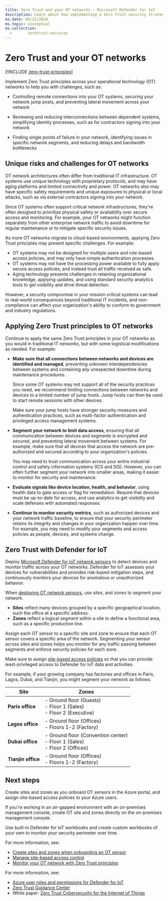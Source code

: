 ```yaml
---
title: Zero Trust and your OT networks - Microsoft Defender for IoT
description: Learn about how implementing a Zero Trust security strategy with Microsoft Defender for IoT can protect your operational technology (OT) networks.
ms.date: 05/22/2024
ms.topic: conceptual
ms.collection:
  -       zerotrust-services
---
```


# Zero Trust and your OT networks

[!INCLUDE [zero-trust-principles](~/reusable-content/ce-skilling/azure/includes/security/zero-trust-principles.md)]

Implement Zero Trust principles across your operational technology (OT) networks to help you with challenges, such as:

- Controlling remote connections into your OT systems, securing your network jump posts, and preventing lateral movement across your network

- Reviewing and reducing interconnections between dependent systems, simplifying identity processes, such as for contractors signing into your network

- Finding single points of failure in your network, identifying issues in specific network segments, and reducing delays and bandwidth bottlenecks

## Unique risks and challenges for OT networks

OT network architectures often differ from traditional IT infrastructure.  OT systems use unique technology with proprietary protocols, and may have aging platforms and limited connectivity and power. OT networks also may have specific safety requirements and unique exposures to physical or local attacks, such as via external contractors signing into your network.

Since OT systems often support critical network infrastructures, they're often designed to prioritize physical safety or availability over secure access and monitoring. For example, your OT networks might function separately from other enterprise network traffic to avoid downtime for regular maintenance or to mitigate specific security issues.

As more OT networks migrate to cloud-based environments, applying Zero Trust principles may present specific challenges. For example:

- OT systems may not be designed for multiple users and role-based access policies, and may only have simple authentication processes.
- OT systems may not have the processing power available to fully apply secure access policies, and instead trust all traffic received as safe.
- Aging technology presents challenges in retaining organizational knowledge, applying updates, and using standard security analytics tools to get visibility and drive threat detection.

However, a security compromise in your mission critical systems can lead to real-world consequences beyond traditional IT incidents, and non-compliance can affect your organization's ability to conform to government and industry regulations.

## Applying Zero Trust principles to OT networks

Continue to apply the same Zero Trust principles in your OT networks as you would in traditional IT networks, but with some logistical modifications as needed. For example:

- **Make sure that all connections between networks and devices are identified and managed**, preventing unknown interdependencies between systems and containing any unexpected downtime during maintenance procedures.

    Since some OT systems may not support all of the security practices you need, we recommend limiting connections between networks and devices to a limited number of jump hosts. Jump hosts can then be used to start remote sessions with other devices.

    Make sure your jump hosts have stronger security measures and authentication practices, such as multi-factor authentication and privileged access management systems.

- **Segment your network to limit data access**, ensuring that all communication between devices and segments is encrypted and secured, and preventing lateral movement between systems. For example, make sure that all devices that access the network are pre-authorized and secured according to your organization's policies.

    You may need to trust communication across your entire industrial control and safety information systems (ICS and SIS). However, you can often further segment your network into smaller areas, making it easier to monitor for security and maintenance.

- **Evaluate signals like device location, health, and behavior**, using health data to gate access or flag for remediation. Require that devices must be up-to-date for access, and use analytics to get visibility and scale defenses with automated responses.

- **Continue to monitor security metrics**, such as authorized devices and your network traffic baseline, to ensure that your security perimeter retains its integrity and changes in your organization happen over time. For example, you may need to modify your segments and access policies as people, devices, and systems change.

## Zero Trust with Defender for IoT

Deploy [Microsoft Defender for IoT network sensors](architecture.md) to detect devices and monitor traffic across your OT networks. Defender for IoT assesses your devices for vulnerabilities and provides risk-based mitigation steps, and continuously monitors your devices for anomalous or unauthorized behavior.

When [deploying OT network sensors](onboard-sensors.md), use *sites*, and *zones* to segment your network.

- **Sites** reflect many devices grouped by a specific geographical location, such the office at a specific address.
- **Zones** reflect a logical segment within a site to define a functional area, such as a specific production line. 

Assign each OT sensor to a specific site and zone to ensure that each OT sensor covers a specific area of the network. Segmenting your sensor across sites and zones helps you monitor for any traffic passing between segments and enforce security policies for each zone.

Make sure to assign [site-based access policies](manage-users-portal.md#manage-site-based-access-control-public-preview) so that you can provide least-privileged access to Defender for IoT data and activities.

For example, if your growing company has factories and offices in Paris, Lagos, Dubai, and Tianjin, you might segment your network as follows:

|Site  |Zones  |
|---------|---------|
|**Paris office**     |    - Ground floor (Guests) <br>- Floor 1 (Sales)  <br>- Floor 2 (Executive)        |
|**Lagos office**     |   - Ground floor (Offices) <br>- Floors 1-2 (Factory)      |
|**Dubai office**     |     - Ground floor (Convention center) <br>- Floor 1 (Sales)<br>- Floor 2 (Offices)     |
|**Tianjin office**     |   - Ground floor (Offices) <br>- Floors 1-2 (Factory)        |


## Next steps

Create sites and zones as you onboard OT sensors in the Azure portal, and assign site-based access policies to your Azure users. 

If you're working in an air-gapped environment with an on-premises management console, create OT site and zones directly on the on-premises management console.

Use built-in Defender for IoT workbooks and create custom workbooks of your own to monitor your security perimeter over time.

For more information, see:

- [Create sites and zones when onboarding an OT sensor](onboard-sensors.md)
- [Manage site-based access control](manage-users-portal.md#manage-site-based-access-control-public-preview)
- [Monitor your OT network with Zero Trust principles](monitor-zero-trust.md)

For more information, see:

- [Azure user roles and permissions for Defender for IoT](roles-azure.md)
- [Zero Trust Guidance Center](/security/zero-trust/zero-trust-overview)
- White paper: [Zero Trust Cybersecurity for the Internet of Things](https://azure.microsoft.com/mediahandler/files/resourcefiles/zero-trust-cybersecurity-for-the-internet-of-things/Zero%20Trust%20Security%20Whitepaper_4.30_3pm.pdf)

